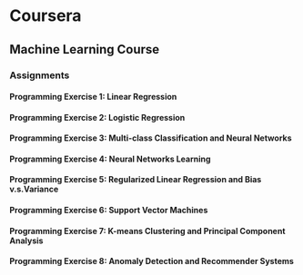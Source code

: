 # Coursera
## Machine Learning Course
### Assignments
#### Programming Exercise 1: Linear Regression
#### Programming Exercise 2: Logistic Regression
#### Programming Exercise 3: Multi-class Classification and Neural Networks
#### Programming Exercise 4: Neural Networks Learning
#### Programming Exercise 5: Regularized Linear Regression and Bias v.s.Variance
#### Programming Exercise 6: Support Vector Machines
#### Programming Exercise 7: K-means Clustering and Principal Component Analysis
#### Programming Exercise 8: Anomaly Detection and Recommender Systems
